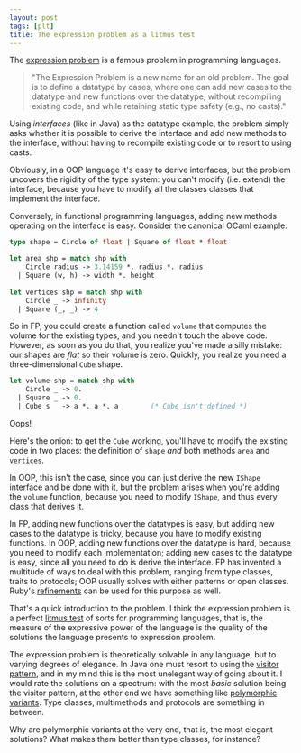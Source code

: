 ```yaml
---
layout: post
tags: [plt]
title: The expression problem as a litmus test 
---
```


The [expression problem](https://en.wikipedia.org/wiki/Expression_problem) is a famous problem in
programming languages. 

> "The Expression Problem is a new name for an old problem. The goal is to define a datatype by
> cases, where one can add new cases to the datatype and new functions over the datatype, without
> recompiling existing code, and while retaining static type safety (e.g., no casts)."

Using *interfaces* (like in Java) as the datatype example, the problem simply asks whether it is
possible to derive the interface and add new methods to the interface, without having to recompile
existing code or to resort to using casts.

Obviously, in a OOP language it's easy to derive interfaces, but the problem uncovers the rigidity
of the type system: you can't modify (i.e. extend) the interface, because you have to modify all the
classes classes that implement the interface.

Conversely, in functional programming languages, adding new methods operating on the interface is
easy. Consider the canonical OCaml example:

```ocaml
type shape = Circle of float | Square of float * float

let area shp = match shp with
    Circle radius -> 3.14159 *. radius *. radius
  | Square (w, h) -> width *. height
  
let vertices shp = match shp with 
    Circle _ -> infinity
  | Square (_, _) -> 4
```

So in FP, you could create a function called `volume` that computes the volume for the existing
types, and you needn't touch the above code. However, as soon as you do that, you realize you've
made a silly mistake: our shapes are *flat* so their volume is zero. Quickly, you realize you need a
three-dimensional `Cube` shape.

```ocaml
let volume shp = match shp with
    Circle _ -> 0.
  | Square _ -> 0.
  | Cube s   -> a *. a *. a        (* Cube isn't defined *)
```

Oops!

Here's the onion: to get the `Cube` working, you'll have to modify the existing code in two places:
the definition of `shape` *and* both methods `area` and `vertices`.

In OOP, this isn't the case, since you can just derive the new `IShape` interface and be done with
it, but the problem arises when you're adding the `volume` function, because you need to modify
`IShape`, and thus every class that derives it.

In FP, adding new functions over the datatypes is easy, but adding new cases to the datatype is
tricky, because you have to modify existing functions. In OOP, adding new functions over the
datatype is hard, because you need to modify each implementation; adding new cases to the datatype
is easy, since all you need to do is derive the interface. FP has invented a multitude of ways to
deal with this problem, ranging from type classes, traits to protocols; OOP usually solves with
either patterns or open classes. Ruby's
[refinements](http://devblog.avdi.org/2015/05/20/so-whats-the-deal-with-ruby-refinements-anyway/)
can be used for this purpose as well.

That's a quick introduction to the problem. I think the expression problem is a perfect
[litmus test](https://en.wikipedia.org/wiki/Litmus#Uses) of sorts for programming languages, that
is, the measure of the expressive power of the language is the quality of the solutions the language
presents to expression problem.

The expression problem is theoretically solvable in any language, but to varying degrees of
elegance. In Java one must resort to using the
[visitor pattern](https://en.wikipedia.org/wiki/Visitor_pattern), and in my mind this is the most
unelegant way of going about it. I would rate the solutions on a spectrum: with the most *basic*
solution being the visitor pattern, at the other end we have something like
[polymorphic variants](http://www.math.nagoya-u.ac.jp/~garrigue/papers/fose2000.html). Type classes,
multimethods and protocols are something in between. 

Why are polymorphic variants at the very end, that is, the most elegant solutions? What makes them
better than type classes, for instance?



